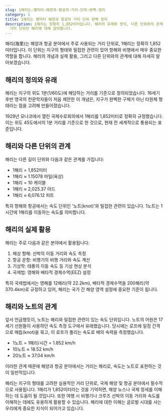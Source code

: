 ```yaml
---
slug: 1해리는-몇미터-해양과-항공의-거리-단위-완벽-정리
category: 1
title: 1해리는 몇미터 해양과 항공의 거리 단위 완벽 정리
description: 1해리는 정확히 1,852미터입니다. 해리의 유래와 정의, 다른 단위와의 관계, 실생활 활용 등 해양과 항공 분야에서 중요한
  거리 단위인 해리에 대해 알아봅니다.
---
```

해리(海里)는 해양과 항공 분야에서 주로 사용되는 거리 단위로, 1해리는 정확히 1,852미터입니다. 이 단위는 지구의 형태와 밀접한 관련이 있어 항해와 비행에서 매우 중요한 역할을 합니다. 해리의 개념과 실제 활용, 그리고 다른 단위와의 관계에 대해 자세히 알아보겠습니다.

## 해리의 정의와 유래

해리는 지구의 위도 1분(1/60도)에 해당하는 거리를 기준으로 정의되었습니다. 16세기 후반 영국의 천문학자들이 처음 제안한 이 개념은, 지구가 완벽한 구체가 아닌 타원체 형태라는 점을 고려해 만들어졌습니다.

1929년 모나코에서 열린 국제수로회의에서 1해리를 1,852미터로 정확히 규정했습니다. 이는 위도 45도에서의 1분 거리를 기준으로 한 것으로, 현재 전 세계적으로 통용되는 표준입니다.

## 해리와 다른 단위의 관계

해리는 다른 길이 단위와 다음과 같은 관계를 가집니다:

- 1해리 = 1,852미터
- 1해리 ≈ 1.15078 마일(육상)
- 1해리 = 10 케이블
- 1해리 ≈ 2,025.37 야드
- 1해리 ≈ 6,076.12 피트

특히 항해와 항공에서는 속도 단위인 '노트(knot)'와 밀접한 관련이 있습니다. 1노트는 1시간에 1해리를 이동하는 속도를 의미합니다.

## 해리의 실제 활용

해리는 주로 다음과 같은 분야에서 활용됩니다:

1. 해상 항해: 선박의 이동 거리와 속도 측정
2. 항공 운항: 비행기의 비행 거리와 속도 계산
3. 기상학: 태풍의 이동 속도 등 기상 현상 분석
4. 국제법: 영해와 배타적 경제수역(EEZ) 설정

특히 국제법에서는 영해를 12해리(약 22.2km), 배타적 경제수역을 200해리(약 370.4km)로 규정하고 있어, 해리는 국가 간 해양 영역 설정에 중요한 기준이 됩니다.

## 해리와 노트의 관계

앞서 언급했듯이, 노트는 해리와 밀접한 관련이 있는 속도 단위입니다. 노트의 어원은 17세기 선원들이 사용하던 속도 측정 도구에서 유래했습니다. 당시에는 로프에 일정 간격으로 매듭(knot)을 묶고, 이 로프가 풀리는 속도로 배의 속력을 측정했습니다.

- 1노트 = 1해리/시간 = 1.852 km/h
- 10노트 ≈ 18.52 km/h
- 20노트 ≈ 37.04 km/h

이러한 관계 때문에 해양과 항공 분야에서는 거리는 해리로, 속도는 노트로 표현하는 것이 일반적입니다.

해리는 지구의 형태를 고려한 실용적인 거리 단위로, 국제 해양 및 항공 분야에서 필수적으로 사용됩니다. 1해리가 1,852미터라는 것을 기억하면, 해양 뉴스나 국제 정세를 이해하는 데 도움이 될 것입니다. 또한 여행 시 비행기나 크루즈 선박의 이동 거리와 속도를 이해하는 데에도 유용하게 활용할 수 있습니다. 해리에 대한 이해는 글로벌 시대를 사는 우리에게 중요한 지식이 되어가고 있습니다.